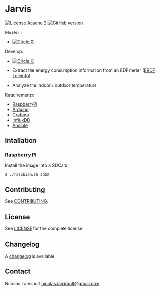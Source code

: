 # Jarvis

[![License Apache 2][badge-license]](LICENSE)
[![GitHub version](https://badge.fury.io/gh/zeiot%2Frasphome.svg)](https://badge.fury.io/gh/zeiot%2Frasphome)


Master :
* [![Circle CI](https://circleci.com/gh/zeiot/jarvis/tree/master.svg?style=svg)](https://circleci.com/gh/zeiot/jarvis/tree/master)

Develop:
* [![Circle CI](https://circleci.com/gh/zeiot/jarvis/tree/develop.svg?style=svg)](https://circleci.com/gh/zeiot/jarvis/tree/develop)


* Extract the energy consumption information from an EDF meter ([ERDF Teleinfo][])
* Analyze the indoor / outdoor temperature

Requirements:

* [RaspberryPI][]
* [Arduino][]
* [Grafana][]
* [InfluxDB][]
* [Ansible][]


## Intallation

### Raspberry PI

Install the image into a SDCard:

    $ ./raspbian.sh sdbX


## Contributing

See [CONTRIBUTING](CONTRIBUTING.md).


## License

See [LICENSE](LICENSE) for the complete license.


## Changelog

A [changelog](ChangeLog.md) is available


## Contact

Nicolas Lamirault <nicolas.lamirault@gmail.com>


[badge-license]: https://img.shields.io/badge/license-Apache2-green.svg?style=flat

[RaspberryPI]: https://www.raspberrypi.org/
[Arduino]: https://www.arduino.cc/
[Grafana]: http://grafana.org/
[InfluxDB]: https://influxdata.com/
[Ansible]: https://www.ansible.com/

[ERDF Teleinfo]: http://www.erdf.fr/sites/default/files/ERDF-NOI-CPT_02E.pdf
